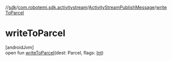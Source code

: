 //[sdk](../../../index.md)/[com.robotemi.sdk.activitystream](../index.md)/[ActivityStreamPublishMessage](index.md)/[writeToParcel](write-to-parcel.md)

# writeToParcel

[androidJvm]\
open fun [writeToParcel](write-to-parcel.md)(dest: Parcel, flags: [Int](https://kotlinlang.org/api/latest/jvm/stdlib/kotlin/-int/index.html))
